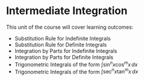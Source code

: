 Intermediate Integration
=======================

This unit of the course will cover learning outcomes:

- Substitution Rule for Indefinite Integrals
- Substitution Rule for Definite Integrals
- Integration by Parts for Indefinite Integrals
- Integration by Parts for Definite Integrals
- Trigonometric Integrals of the form $\displaystyle \int \sin^n x \cos ^m x\, dx$
- Trigonometric Integrals of the form $\displaystyle \int \sec^n x \tan ^m x\, dx$


